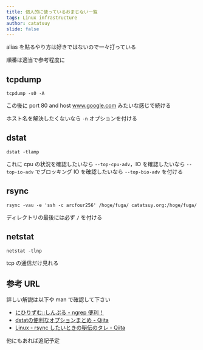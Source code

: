 ```yaml
---
title: 個人的に使っているおまじない一覧
tags: Linux infrastructure
author: catatsuy
slide: false
---
```

alias を貼るやり方は好きではないので一々打っている

順番は適当で参考程度に

## tcpdump

    tcpdump -s0 -A

この後に port 80 and host www.google.com みたいな感じで続ける

ホスト名を解決したくないなら `-n` オプションを付ける


## dstat

    dstat -tlamp

これに cpu の状況を確認したいなら `--top-cpu-adv`，IO を確認したいなら `--top-io-adv` でブロッキング IO を確認したいなら `--top-bio-adv` を付ける


## rsync

    rsync -vau -e 'ssh -c arcfour256' /hoge/fuga/ catatsuy.org:/hoge/fuga/

ディレクトリの最後には必ず `/` を付ける


## netstat

    netstat -tlnp

tcp の通信だけ見れる


## 参考 URL

詳しい解説は以下や man で確認して下さい

 * [にひりずむ::しんぷる - ngrep 便利！](http://blog.livedoor.jp/xaicron/archives/54419469.html)
 * [dstatの便利なオプションまとめ - Qiita](http://qiita.com/harukasan/items/b18e484662943d834901)
 * [Linux - rsync したいときの秘伝のタレ - Qiita](http://qiita.com/catatsuy/items/66aa402cbb4c9cffe66b)

他にもあれば追記予定

